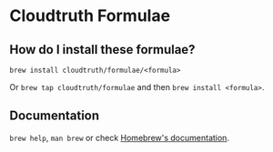 # Cloudtruth Formulae

## How do I install these formulae?

`brew install cloudtruth/formulae/<formula>`

Or `brew tap cloudtruth/formulae` and then `brew install <formula>`.

## Documentation

`brew help`, `man brew` or check [Homebrew's documentation](https://docs.brew.sh).
